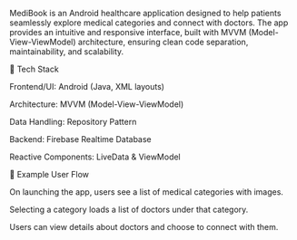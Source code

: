MediBook is an Android healthcare application designed to help patients seamlessly explore medical categories and connect with doctors. The app provides an intuitive and responsive interface, built with MVVM (Model-View-ViewModel) architecture, ensuring clean code separation, maintainability, and scalability.

🔹 Tech Stack

Frontend/UI: Android (Java, XML layouts)

Architecture: MVVM (Model-View-ViewModel)

Data Handling: Repository Pattern

Backend: Firebase Realtime Database

Reactive Components: LiveData & ViewModel

🔹 Example User Flow

On launching the app, users see a list of medical categories with images.

Selecting a category loads a list of doctors under that category.

Users can view details about doctors and choose to connect with them.
